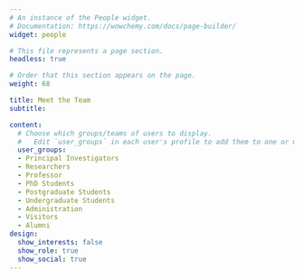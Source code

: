 ```yaml
---
# An instance of the People widget.
# Documentation: https://wowchemy.com/docs/page-builder/
widget: people

# This file represents a page section.
headless: true

# Order that this section appears on the page.
weight: 68

title: Meet the Team
subtitle:

content:
  # Choose which groups/teams of users to display.
  #   Edit `user_groups` in each user's profile to add them to one or more of these groups.
  user_groups:
  - Principal Investigators
  - Researchers
  - Professor
  - PhD Students
  - Postgraduate Students
  - Undergraduate Students
  - Administration
  - Visitors
  - Alumni
design:
  show_interests: false
  show_role: true
  show_social: true
---
```

